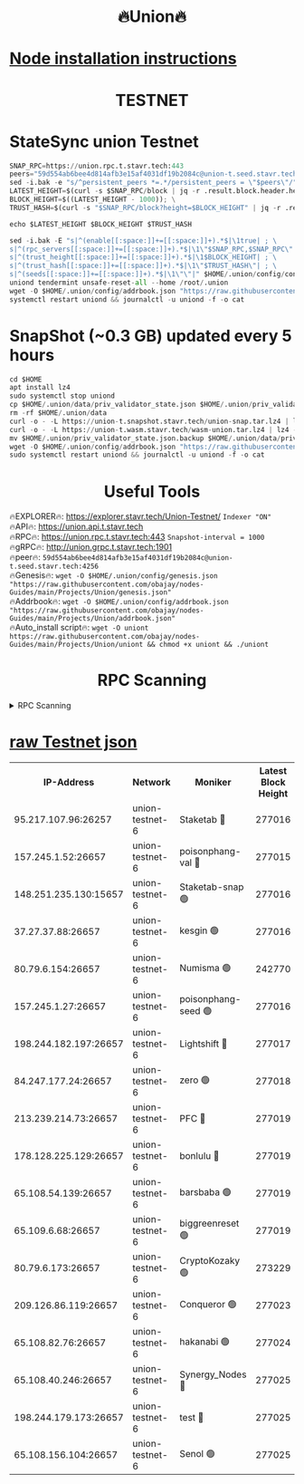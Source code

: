 <h1 align="center"> 🔥Union🔥</h1>

[Node installation instructions](https://github.com/obajay/nodes-Guides/tree/main/Projects/Union)
=

<h1 align="center"> TESTNET</h1>

# StateSync union Testnet
```python
SNAP_RPC=https://union.rpc.t.stavr.tech:443
peers="59d554ab6bee4d814afb3e15af4031df19b2084c@union-t.seed.stavr.tech:4256"
sed -i.bak -e "s/^persistent_peers *=.*/persistent_peers = \"$peers\"/" $HOME/.union/config/config.toml
LATEST_HEIGHT=$(curl -s $SNAP_RPC/block | jq -r .result.block.header.height); \
BLOCK_HEIGHT=$((LATEST_HEIGHT - 1000)); \
TRUST_HASH=$(curl -s "$SNAP_RPC/block?height=$BLOCK_HEIGHT" | jq -r .result.block_id.hash)

echo $LATEST_HEIGHT $BLOCK_HEIGHT $TRUST_HASH

sed -i.bak -E "s|^(enable[[:space:]]+=[[:space:]]+).*$|\1true| ; \
s|^(rpc_servers[[:space:]]+=[[:space:]]+).*$|\1\"$SNAP_RPC,$SNAP_RPC\"| ; \
s|^(trust_height[[:space:]]+=[[:space:]]+).*$|\1$BLOCK_HEIGHT| ; \
s|^(trust_hash[[:space:]]+=[[:space:]]+).*$|\1\"$TRUST_HASH\"| ; \
s|^(seeds[[:space:]]+=[[:space:]]+).*$|\1\"\"|" $HOME/.union/config/config.toml
uniond tendermint unsafe-reset-all --home /root/.union
wget -O $HOME/.union/config/addrbook.json "https://raw.githubusercontent.com/obajay/nodes-Guides/main/Projects/Union/addrbook.json"
systemctl restart uniond && journalctl -u uniond -f -o cat
```
# SnapShot (~0.3 GB) updated every 5 hours
```python
cd $HOME
apt install lz4
sudo systemctl stop uniond
cp $HOME/.union/data/priv_validator_state.json $HOME/.union/priv_validator_state.json.backup
rm -rf $HOME/.union/data
curl -o - -L https://union-t.snapshot.stavr.tech/union-snap.tar.lz4 | lz4 -c -d - | tar -x -C $HOME/.union --strip-components 2
curl -o - -L https://union-t.wasm.stavr.tech/wasm-union.tar.lz4 | lz4 -c -d - | tar -x -C $HOME/.union --strip-components 2
mv $HOME/.union/priv_validator_state.json.backup $HOME/.union/data/priv_validator_state.json
wget -O $HOME/.union/config/addrbook.json "https://raw.githubusercontent.com/obajay/nodes-Guides/main/Projects/Union/addrbook.json"
sudo systemctl restart uniond && journalctl -u uniond -f -o cat
```
 <h1 align="center"> Useful Tools</h1>
 
🔥EXPLORER🔥: https://explorer.stavr.tech/Union-Testnet/        `Indexer "ON"` \
🔥API🔥:      https://union.api.t.stavr.tech \
🔥RPC🔥:      https://union.rpc.t.stavr.tech:443              `Snapshot-interval = 1000` \
🔥gRPC🔥:     http://union.grpc.t.stavr.tech:1901 \
🔥peer🔥:     `59d554ab6bee4d814afb3e15af4031df19b2084c@union-t.seed.stavr.tech:4256` \
🔥Genesis🔥:     `wget -O $HOME/.union/config/genesis.json "https://raw.githubusercontent.com/obajay/nodes-Guides/main/Projects/Union/genesis.json"` \
🔥Addrbook🔥: ```wget -O $HOME/.union/config/addrbook.json "https://raw.githubusercontent.com/obajay/nodes-Guides/main/Projects/Union/addrbook.json"``` \
🔥Auto_install script🔥:  `wget -O uniont https://raw.githubusercontent.com/obajay/nodes-Guides/main/Projects/Union/uniont && chmod +x uniont && ./uniont`

<h1 align="center"> RPC Scanning</h1>

<details>
<summary>RPC Scanning</summary>

<h2 align="center"> We scan nodes in real time every 4 hours. And we provide the final result of RPC endpoints.
We cannot influence the operation of these nodes in any way. </h2>


```python
If Voting Power is higher than 0 --> then the Node is a validator of the network and may be subject to attack and be a potential threat to the chain.
```
```python
We marked such validators with a red symbol
```

</details>

[raw Testnet json](https://rpc-check.uniont.stavr.tech/uniont/rpc-uniont-result.json)
=



<table><tr><th>IP-Address</th><th>Network</th><th>Moniker</th><th>Latest Block Height</th><th>Earliest Block Height</th><th>Catching Up</th><th>Tx Index</th><th>Voting Power</th><th>Scan Time</th></tr><tr><td>95.217.107.96:26257</td><td>union-testnet-6</td><td>Staketab 🔴</td><td>277016</td><td>1</td><td>False</td><td>on</td><td>1000002</td><td>2024-03-03T00:24:27.218944635UTC</td></tr><tr><td>157.245.1.52:26657</td><td>union-testnet-6</td><td>poisonphang-val 🔴</td><td>277015</td><td>1</td><td>False</td><td>on</td><td>1000000</td><td>2024-03-03T00:24:27.855615163UTC</td></tr><tr><td>148.251.235.130:15657</td><td>union-testnet-6</td><td>Staketab-snap 🟢</td><td>277016</td><td>1</td><td>False</td><td>on</td><td>0</td><td>2024-03-03T00:24:28.416812223UTC</td></tr><tr><td>37.27.37.88:26657</td><td>union-testnet-6</td><td>kesgin 🟢</td><td>277016</td><td>1</td><td>False</td><td>on</td><td>0</td><td>2024-03-03T00:24:28.769325460UTC</td></tr><tr><td>80.79.6.154:26657</td><td>union-testnet-6</td><td>Numisma 🟢</td><td>242770</td><td>1</td><td>False</td><td>on</td><td>0</td><td>2024-03-03T00:24:33.250999586UTC</td></tr><tr><td>157.245.1.27:26657</td><td>union-testnet-6</td><td>poisonphang-seed 🟢</td><td>277016</td><td>1</td><td>False</td><td>on</td><td>0</td><td>2024-03-03T00:24:33.935427593UTC</td></tr><tr><td>198.244.182.197:26657</td><td>union-testnet-6</td><td>Lightshift 🔴</td><td>277017</td><td>1</td><td>False</td><td>on</td><td>1000000</td><td>2024-03-03T00:24:36.279853249UTC</td></tr><tr><td>84.247.177.24:26657</td><td>union-testnet-6</td><td>zero 🟢</td><td>277018</td><td>1</td><td>False</td><td>on</td><td>0</td><td>2024-03-03T00:24:45.140178552UTC</td></tr><tr><td>213.239.214.73:26657</td><td>union-testnet-6</td><td>PFC 🔴</td><td>277019</td><td>1</td><td>False</td><td>on</td><td>1000001</td><td>2024-03-03T00:24:49.444414212UTC</td></tr><tr><td>178.128.225.129:26657</td><td>union-testnet-6</td><td>bonlulu 🔴</td><td>277019</td><td>1</td><td>False</td><td>on</td><td>1000000</td><td>2024-03-03T00:24:50.091275803UTC</td></tr><tr><td>65.108.54.139:26657</td><td>union-testnet-6</td><td>barsbaba 🟢</td><td>277019</td><td>1</td><td>False</td><td>on</td><td>0</td><td>2024-03-03T00:24:50.434433236UTC</td></tr><tr><td>65.109.6.68:26657</td><td>union-testnet-6</td><td>biggreenreset 🟢</td><td>277019</td><td>1</td><td>False</td><td>on</td><td>0</td><td>2024-03-03T00:24:50.823073977UTC</td></tr><tr><td>80.79.6.173:26657</td><td>union-testnet-6</td><td>CryptoKozaky 🟢</td><td>273229</td><td>1</td><td>False</td><td>on</td><td>0</td><td>2024-03-03T00:24:53.232830112UTC</td></tr><tr><td>209.126.86.119:26657</td><td>union-testnet-6</td><td>Conqueror 🟢</td><td>277023</td><td>1</td><td>False</td><td>on</td><td>0</td><td>2024-03-03T00:25:12.230389131UTC</td></tr><tr><td>65.108.82.76:26657</td><td>union-testnet-6</td><td>hakanabi 🟢</td><td>277024</td><td>1</td><td>False</td><td>on</td><td>0</td><td>2024-03-03T00:25:16.650053263UTC</td></tr><tr><td>65.108.40.246:26657</td><td>union-testnet-6</td><td>Synergy_Nodes 🔴</td><td>277025</td><td>1</td><td>False</td><td>on</td><td>1000001</td><td>2024-03-03T00:25:23.094898778UTC</td></tr><tr><td>198.244.179.173:26657</td><td>union-testnet-6</td><td>test 🔴</td><td>277025</td><td>1</td><td>False</td><td>on</td><td>1</td><td>2024-03-03T00:25:25.422172665UTC</td></tr><tr><td>65.108.156.104:26657</td><td>union-testnet-6</td><td>Senol 🟢</td><td>277025</td><td>1</td><td>False</td><td>on</td><td>0</td><td>2024-03-03T00:25:25.751133631UTC</td></tr></table>
